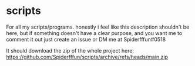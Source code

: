 # scripts
For all my scripts/programs.
honestly i feel like this description shouldn't be here, but if something doesn't have a clear purpose, and you want me to comment it out just create an issue or DM me at Spiderfffun#0518

It should download the zip of the whole project here: https://github.com/Spiderfffun/scripts/archive/refs/heads/main.zip
